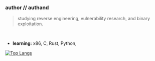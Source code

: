 ### author // authand

> studying reverse engineering, vulnerability research, and binary exploitation.

<br>

- **learning:** x86, C, Rust, Python,
  
[![Top Langs](https://github-readme-stats.vercel.app/api/top-langs/?username=authand&theme=cobalt)](https://github.com/anuraghazra/github-readme-stats)
